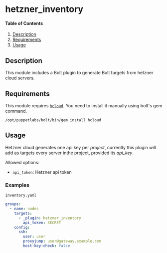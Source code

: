 # hetzner_inventory

#### Table of Contents

1. [Description](#description)
2. [Requirements](#requirements)
3. [Usage](#usage)

## Description

This module includes a Bolt plugin to generate Bolt targets from hetzner cloud servers.

## Requirements

This module requires [`hcloud`](https://rubygems.org/gems/hcloud). You need to install it
manually using bolt's gem command.

```
/opt/puppetlabs/bolt/bin/gem install hcloud
```

## Usage

Hetzner cloud generates one api key per *project*, currently this plugin will add as targets every server inthe project, provided its *api_key*.

Allowed options:

- `api_token`: Hetzner api token

### Examples

`inventory.yaml`
```yaml
groups:
  - name: nodes
    targets:
      - _plugin: hetzner_inventory
	    api_token: SECRET
    config:
      ssh:
        user: user
        proxyjump: user@gateway.example.com
        host-key-check: false
```
